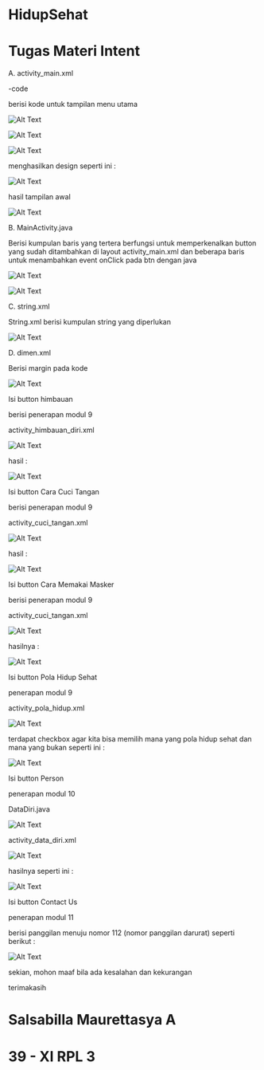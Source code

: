 # HidupSehat
# Tugas Materi Intent

A. activity_main.xml

-code

berisi kode untuk tampilan menu utama

![Alt Text](1.JPG)

![Alt Text](2.JPG)

![Alt Text](3.JPG)

menghasilkan design seperti ini :
 
![Alt Text](4.JPG)

hasil tampilan awal

![Alt Text](t1.png)

B. MainActivity.java

Berisi kumpulan baris yang tertera berfungsi untuk memperkenalkan button yang sudah ditambahkan di layout activity_main.xml dan beberapa baris untuk menambahkan event onClick pada btn dengan java

![Alt Text](52.JPG)

![Alt Text](6.JPG)

C. string.xml

String.xml berisi kumpulan string yang diperlukan

![Alt Text](7.JPG)

D. dimen.xml

Berisi margin pada kode

![Alt Text](8.JPG)

Isi button himbauan

berisi penerapan modul 9

activity_himbauan_diri.xml

![Alt Text](9.JPG)

hasil :

![Alt Text](t2.png)

Isi button Cara Cuci Tangan

 berisi penerapan modul 9
 
 activity_cuci_tangan.xml
 
 ![Alt Text](10.JPG)

hasil :

 ![Alt Text](t3.png)
 
 Isi button Cara Memakai Masker
 
 berisi penerapan modul 9
 
 activity_cuci_tangan.xml
 
  ![Alt Text](11.JPG)
  
  hasilnya :
  
   ![Alt Text](t4.png)
   
 Isi button Pola Hidup Sehat
 
 penerapan modul 9
 
 activity_pola_hidup.xml
 
   ![Alt Text](12.JPG)
   
   terdapat checkbox agar kita bisa memilih mana yang pola hidup sehat dan mana yang bukan seperti ini :
   
   ![Alt Text](t5.png)
     
Isi button Person

penerapan modul 10

DataDiri.java

![Alt Text](13.JPG)

activity_data_diri.xml

![Alt Text](14.JPG)

hasilnya seperti ini :

![Alt Text](t6.png)

Isi button Contact Us

penerapan modul 11

berisi panggilan menuju nomor 112 (nomor panggilan darurat) seperti berikut :

![Alt Text](t7.png)

sekian, mohon maaf bila ada kesalahan dan kekurangan

terimakasih

# Salsabilla Maurettasya A
# 39 - XI RPL 3
   
  
 



